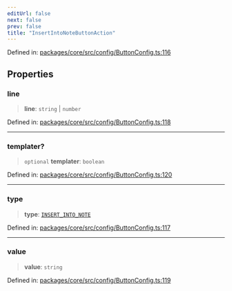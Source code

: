 ```yaml
---
editUrl: false
next: false
prev: false
title: "InsertIntoNoteButtonAction"
---
```


Defined in: [packages/core/src/config/ButtonConfig.ts:116](https://github.com/mProjectsCode/obsidian-meta-bind-plugin/blob/6e87907d27dd07b6437b63c980b11d2bfef62599/packages/core/src/config/ButtonConfig.ts#L116)

## Properties

### line

> **line**: `string` \| `number`

Defined in: [packages/core/src/config/ButtonConfig.ts:118](https://github.com/mProjectsCode/obsidian-meta-bind-plugin/blob/6e87907d27dd07b6437b63c980b11d2bfef62599/packages/core/src/config/ButtonConfig.ts#L118)

***

### templater?

> `optional` **templater**: `boolean`

Defined in: [packages/core/src/config/ButtonConfig.ts:120](https://github.com/mProjectsCode/obsidian-meta-bind-plugin/blob/6e87907d27dd07b6437b63c980b11d2bfef62599/packages/core/src/config/ButtonConfig.ts#L120)

***

### type

> **type**: [`INSERT_INTO_NOTE`](/obsidian-meta-bind-plugin-docs/api/enumerations/buttonactiontype/#insert_into_note)

Defined in: [packages/core/src/config/ButtonConfig.ts:117](https://github.com/mProjectsCode/obsidian-meta-bind-plugin/blob/6e87907d27dd07b6437b63c980b11d2bfef62599/packages/core/src/config/ButtonConfig.ts#L117)

***

### value

> **value**: `string`

Defined in: [packages/core/src/config/ButtonConfig.ts:119](https://github.com/mProjectsCode/obsidian-meta-bind-plugin/blob/6e87907d27dd07b6437b63c980b11d2bfef62599/packages/core/src/config/ButtonConfig.ts#L119)
